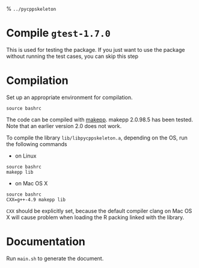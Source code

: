 % `../pycppskeleton`

# Compile `gtest-1.7.0`

This is used for testing the package. If you just want to use the package without running the test cases, you can skip this step

# Compilation

Set up an appropriate environment for compilation. 

~~~
source bashrc
~~~

The code can be compiled with [makepp](http://makepp.sourceforge.net/). makepp 2.0.98.5 has been tested. Note that an earlier version 2.0 does not work.

To compile the library `lib/libpycppskeleton.a`, depending on the OS, run the following commands

- on Linux

~~~
source bashrc
makepp lib
~~~

- on Mac OS X

~~~
source bashrc
CXX=g++-4.9 makepp lib
~~~

`CXX` should be explicitly set, because the default compiler clang on Mac OS X will cause problem when loading the R packing linked with the library.

# Documentation

Run `main.sh` to generate the document.

